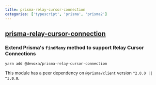 ```yaml
---
title: prisma-relay-cursor-connection
categories: ['typescript', 'prisma', 'prisma2']
---
```

## [prisma-relay-cursor-connection](https://github.com/devoxa/prisma-relay-cursor-connection)

### Extend Prisma's `findMany` method to support Relay Cursor Connections


```bash
yarn add @devoxa/prisma-relay-cursor-connection
```

This module has a peer dependency on `@prisma/client` version `^2.0.0 || ^3.0.0`.
